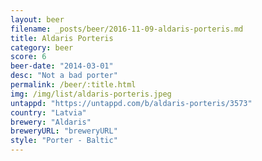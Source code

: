 ```yaml
---
layout: beer
filename: _posts/beer/2016-11-09-aldaris-porteris.md
title: Aldaris Porteris
category: beer
score: 6
beer-date: "2014-03-01"
desc: "Not a bad porter"
permalink: /beer/:title.html
img: /img/list/aldaris-porteris.jpeg
untappd: "https://untappd.com/b/aldaris-porteris/3573"
country: "Latvia"
brewery: "Aldaris"
breweryURL: "breweryURL"
style: "Porter - Baltic"
---
```

